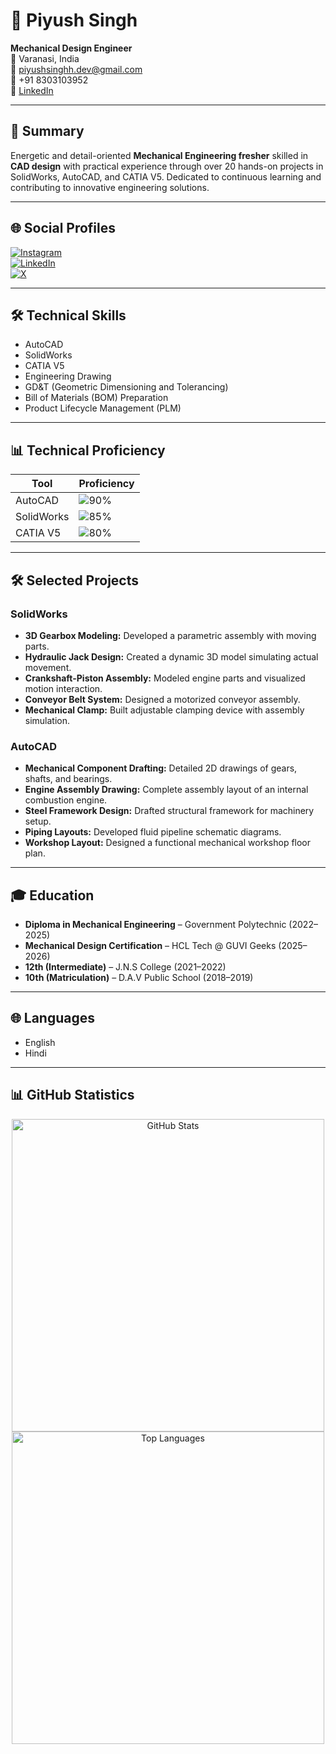 # 💫 Piyush Singh  
**Mechanical Design Engineer**  
📍 Varanasi, India  
📧 [piyushsinghh.dev@gmail.com](mailto:piyushsinghh.dev@gmail.com)  
📱 +91 8303103952  
🔗 [LinkedIn](https://linkedin.com/in/piyusdesigns)  

---

## 📝 Summary  
Energetic and detail-oriented **Mechanical Engineering fresher** skilled in **CAD design** with practical experience through over 20 hands-on projects in SolidWorks, AutoCAD, and CATIA V5. Dedicated to continuous learning and contributing to innovative engineering solutions.

---

## 🌐 Social Profiles

[![Instagram](https://img.shields.io/badge/Instagram-%23E4405F.svg?logo=instagram&logoColor=white&style=for-the-badge)](https://instagram.com/piyush_singgh)  
[![LinkedIn](https://img.shields.io/badge/LinkedIn-%230077B5.svg?logo=linkedin&logoColor=white&style=for-the-badge)](https://linkedin.com/in/piyusdesigns)  
[![X](https://img.shields.io/badge/X-black.svg?logo=x&logoColor=white&style=for-the-badge)](https://x.com/Piyushdesignss)  

---

## 🛠️ Technical Skills

- AutoCAD  
- SolidWorks  
- CATIA V5  
- Engineering Drawing  
- GD&T (Geometric Dimensioning and Tolerancing)  
- Bill of Materials (BOM) Preparation  
- Product Lifecycle Management (PLM)  

---

## 📊 Technical Proficiency  

| Tool       | Proficiency   |
|------------|---------------|
| AutoCAD    | ![90%](https://img.shields.io/badge/AutoCAD-90%25-brightgreen)   |
| SolidWorks | ![85%](https://img.shields.io/badge/SolidWorks-85%25-blue)       |
| CATIA V5   | ![80%](https://img.shields.io/badge/CATIA_V5-80%25-orange)       |

---

## 🛠️ Selected Projects  

### SolidWorks  
- **3D Gearbox Modeling:** Developed a parametric assembly with moving parts.  
- **Hydraulic Jack Design:** Created a dynamic 3D model simulating actual movement.  
- **Crankshaft-Piston Assembly:** Modeled engine parts and visualized motion interaction.  
- **Conveyor Belt System:** Designed a motorized conveyor assembly.  
- **Mechanical Clamp:** Built adjustable clamping device with assembly simulation.  

### AutoCAD  
- **Mechanical Component Drafting:** Detailed 2D drawings of gears, shafts, and bearings.  
- **Engine Assembly Drawing:** Complete assembly layout of an internal combustion engine.  
- **Steel Framework Design:** Drafted structural framework for machinery setup.  
- **Piping Layouts:** Developed fluid pipeline schematic diagrams.  
- **Workshop Layout:** Designed a functional mechanical workshop floor plan.  

---

## 🎓 Education  

- **Diploma in Mechanical Engineering** – Government Polytechnic (2022–2025)  
- **Mechanical Design Certification** – HCL Tech @ GUVI Geeks (2025–2026)  
- **12th (Intermediate)** – J.N.S College (2021–2022)  
- **10th (Matriculation)** – D.A.V Public School (2018–2019)  

---

## 🌐 Languages  

- English  
- Hindi  

---

## 📊 GitHub Statistics  

<div align="center">  
  <img src="https://github-readme-stats.vercel.app/api?username=PiyushDesignss&show_icons=true&count_private=true&hide_border=false&theme=radical&title_color=00ffcc&icon_color=ffcc00&hide_rank=false" alt="GitHub Stats" width="500" />  
  <br/>  
  <img src="https://github-readme-stats.vercel.app/api/top-langs/?username=PiyushDesignss&layout=compact&theme=radical&hide_border=false&langs_count=8&hide=HTML,TeX" alt="Top Languages" width="500" />  
</div>
